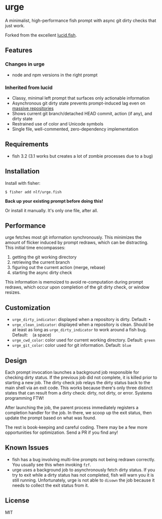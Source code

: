 # urge

A minimalist, high-performance fish prompt with async git dirty checks that just work.

Forked from the excellent [lucid.fish](https://github.com/mattgreen/lucid.fish).

## Features

### Changes in urge

* node and npm versions in the right prompt

### Inherited from lucid

* Classy, minimal left prompt that surfaces only actionable information
* Asynchronous git dirty state prevents prompt-induced lag even on [massive repositories](https://github.com/llvm/llvm-project)
* Shows current git branch/detached HEAD commit, action (if any), and dirty state
* Restrained use of color and Unicode symbols
* Single file, well-commented, zero-dependency implementation

## Requirements

* fish 3.2 (3.1 works but creates a lot of zombie processes due to a bug)

## Installation

Install with fisher:

    $ fisher add nlf/urge.fish

**Back up your existing prompt before doing this!**

Or install it manually. It's only one file, after all.

## Performance

urge fetches most git information synchronously. This minimizes the amount of flicker induced by prompt redraws, which can be distracting. This initial time encompasses:

1. getting the git working directory
2. retrieving the current branch
3. figuring out the current action (merge, rebase)
4. starting the async dirty check

This information is memoized to avoid re-computation during prompt redraws, which occur upon completion of the git dirty check, or window resizes.

## Customization

* `urge_dirty_indicator`: displayed when a repository is dirty. Default: `•`
* `urge_clean_indicator`: displayed when a repository is clean. Should be at least as long as `urge_dirty_indicator` to work around a fish bug. Default: ` ` (a space)
* `urge_cwd_color`: color used for current working directory. Default: `green`
* `urge_git_color`: color used for git information. Default: `blue`

## Design

Each prompt invocation launches a background job responsible for checking dirty status. If the previous job did not complete, it is killed prior to starting a new job. The dirty check job relays the dirty status back to the main shell via an exit code. This works because there's only three distinct states that can result from a dirty check: dirty, not dirty, or error. Systems programming FTW!

After launching the job, the parent process immediately registers a completion handler for the job. In there, we scoop up the exit status, then update the prompt based on what was found.

The rest is book-keeping and careful coding. There may be a few more opportunities for optimization. Send a PR if you find any!

## Known Issues

* fish has a bug involving multi-line prompts not being redrawn correctly. You usually see this when invoking `fzf`.
* urge uses a background job to asynchronously fetch dirty status. If you try to exit while a dirty status has not completed, fish will warn you it is still running. Unfortunately, urge is not able to `disown` the job because it needs to collect the exit status from it.

## License
MIT
